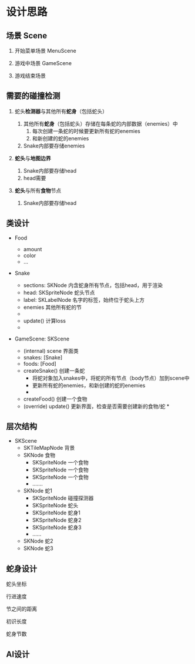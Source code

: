 #  设计思路

## 场景 Scene

1. 开始菜单场景 MenuScene

2. 游戏中场景 GameScene

3. 游戏结束场景

## 需要的碰撞检测

1. 蛇头**检测器**与其他所有**蛇身**（包括蛇头）
    1. 其他所有**蛇身**（包括蛇头）存储在每条蛇的内部数据（enemies）中
        1. 每次创建一条蛇的时候要更新所有蛇的enemies
        2. 和新创建的蛇的enemies
    2. Snake内部要存储enemies

2. **蛇头**与**地图边界**

    1. Snake内部要存储head
    2. head需要

3. **蛇头**与所有**食物**节点

    1. Snake内部要存储head

## 类设计

* Food
    * amount
    * color
    * ...

* Snake
    * sections: SKNode 内含蛇身所有节点，包括head，用于渲染
    * head: SKSpriteNode 蛇头节点
    * label: SKLabelNode 名字的标签，始终位于蛇头上方
    * enemies 其他所有蛇的节
    * 
    * update() 计算loss
    * 

* GameScene: SKScene
    * (internal) scene 界面类
    * snakes: [Snake]
    * foods: [Food]
    * createSnake() 创建一条蛇
        * 将蛇对象加入snakes中，将蛇的所有节点（body节点）加到scene中
        * 更新所有蛇的enemies，和新创建的蛇的enemies
        * 
    * createFood() 创建一个食物
    * (override) update() 更新界面，检查是否需要创建新的食物/蛇
        * 

## 层次结构

- SKScene
    - SKTileMapNode 背景
    - SKNode 食物
        - SKSpriteNode 一个食物
        - SKSpriteNode 一个食物
        - SKSpriteNode 一个食物
        - .......
    - SKNode 蛇1
        - SKSpriteNode 碰撞探测器
        - SKSpriteNode 蛇头
        - SKSpriteNode 蛇身1
        - SKSpriteNode 蛇身2
        - SKSpriteNode 蛇身3
        - ......
    - SKNode 蛇2
    - SKNode 蛇3


## 蛇身设计

蛇头坐标

行进速度

节之间的距离

初识长度

蛇身节数

## AI设计




